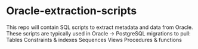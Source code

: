 # Oracle-extraction-scripts
This repo will contain SQL scripts to extract metadata and data from Oracle. These scripts are typically used in Oracle → PostgreSQL migrations to pull:  Tables  Constraints &amp; indexes  Sequences  Views  Procedures &amp; functions
